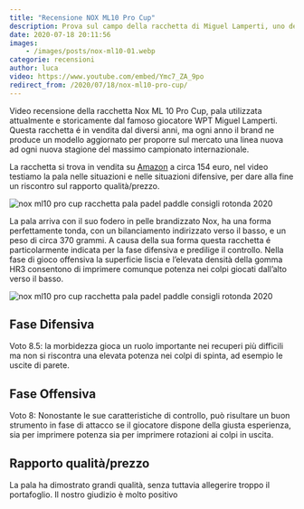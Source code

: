 ```yaml
---
title: "Recensione NOX ML10 Pro Cup"
description: Prova sul campo della racchetta di Miguel Lamperti, uno dei migliori del World Padel Tour. La pala da padel si dimostra interessante per le sue caratteristiche che verranno approfondite nel video. 
date: 2020-07-18 20:11:56
images:
    - /images/posts/nox-ml10-01.webp
categorie: recensioni
author: luca
video: https://www.youtube.com/embed/Ymc7_ZA_9po
redirect_from: /2020/07/18/nox-ml10-pro-cup/
---
```


Video recensione della racchetta Nox ML 10 Pro Cup, pala utilizzata attualmente e storicamente dal famoso giocatore WPT Miguel Lamperti. Questa racchetta é in vendita dal diversi anni, ma ogni anno il brand ne produce un modello aggiornato per proporre sul mercato una linea nuova ad ogni nuova stagione del massimo campionato internazionale. 

La racchetta si trova in vendita su [Amazon](https://www.amazon.it/NOX-Ml10-PRO-Racchetta-Paddle-Colore/dp/B00BOL4ROE/ref=sr_1_2?__mk_it_IT=ÅMÅŽÕÑ&dchild=1&keywords=nox+ml10&qid=1595103428&sr=8-2) a circa 154 euro, nel video testiamo la pala nelle situazioni e nelle situazioni difensive, per dare alla fine un riscontro sul rapporto qualità/prezzo.

![nox ml10 pro cup racchetta pala padel paddle consigli rotonda 2020](/images/posts/nox-ml10-02.webp)

La pala arriva con il suo fodero in pelle brandizzato Nox, ha una forma perfettamente tonda, con un bilanciamento indirizzato verso il basso, e un peso di circa 370 grammi. A causa della sua forma questa racchetta é particolarmente indicata per la fase difensiva e predilige il controllo. Nella fase di gioco offensiva la superficie liscia e l’elevata densità della gomma HR3 consentono di imprimere comunque potenza nei colpi giocati dall’alto verso il basso. 

![nox ml10 pro cup racchetta pala padel paddle consigli rotonda 2020](/images/posts/nox-ml10-03.webp)

## Fase Difensiva 
Voto 8.5: la morbidezza gioca un ruolo importante nei recuperi più difficili ma non si riscontra una elevata potenza nei colpi di spinta, ad esempio le uscite di parete.

## Fase Offensiva
Voto 8: Nonostante le sue caratteristiche di controllo, può risultare un buon strumento in fase di attacco se il giocatore dispone della giusta esperienza, sia per imprimere potenza sia per imprimere rotazioni ai colpi in uscita.

## Rapporto qualità/prezzo 
La pala ha dimostrato grandi qualità, senza tuttavia allegerire troppo il portafoglio. Il nostro giudizio è molto positivo
